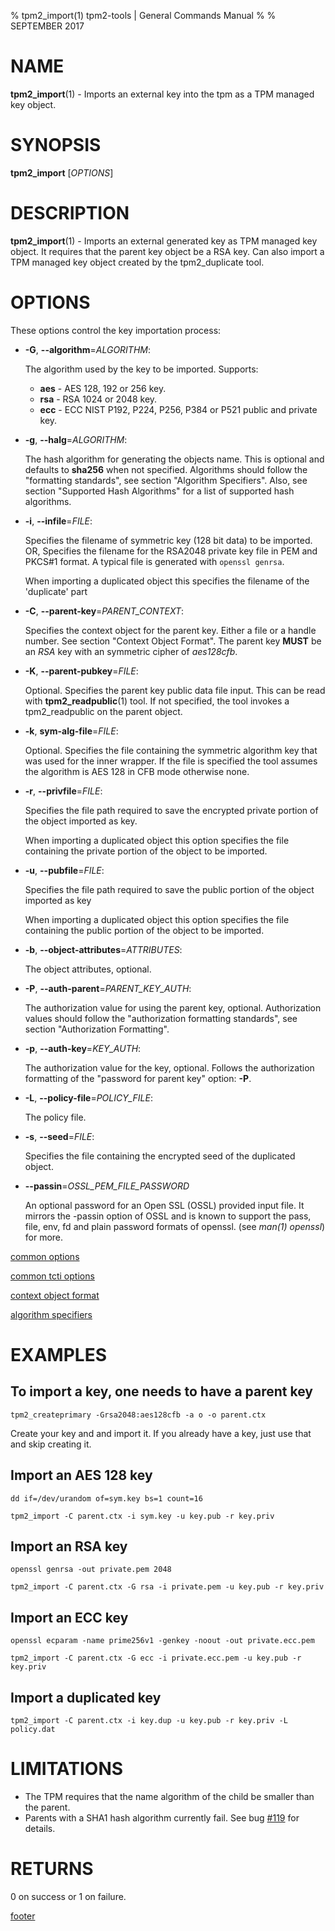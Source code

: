 % tpm2_import(1) tpm2-tools | General Commands Manual
%
% SEPTEMBER 2017

# NAME

**tpm2_import**(1) - Imports an external key into the tpm as a TPM managed key object.

# SYNOPSIS

**tpm2_import** [*OPTIONS*]

# DESCRIPTION

**tpm2_import**(1) - Imports an external generated key as TPM managed key object.
It requires that the parent key object be a RSA key. Can also import a TPM managed
key object created by the tpm2_duplicate tool.

# OPTIONS

These options control the key importation process:

  * **-G**, **--algorithm**=_ALGORITHM_:

    The algorithm used by the key to be imported. Supports:
    * **aes** - AES 128, 192 or 256 key.
    * **rsa** - RSA 1024 or 2048 key.
    * **ecc** - ECC NIST P192, P224, P256, P384 or P521 public and private key.

  * **-g**, **--halg**=_ALGORITHM_:

    The hash algorithm for generating the objects name. This is optional
    and defaults to **sha256** when not specified. Algorithms should follow the
    "formatting standards", see section "Algorithm Specifiers".
    Also, see section "Supported Hash Algorithms" for a list of supported
    hash algorithms.

  * **-i**, **--infile**=_FILE_:

    Specifies the filename of symmetric key (128 bit data) to be imported. OR,
    Specifies the filename for the RSA2048 private key file in PEM and PKCS#1
    format. A typical file is generated with `openssl genrsa`.

    When importing a duplicated object this specifies the filename of the 'duplicate' part

  * **-C**, **--parent-key**=_PARENT\_CONTEXT_:

    Specifies the context object for the parent key. Either a file or a handle number.
    See section "Context Object Format". The parent key **MUST** be an *RSA* key with an
    symmetric cipher of *aes128cfb*.

  * **-K**, **--parent-pubkey**=_FILE_:

    Optional. Specifies the parent key public data file input. This can be read with
    **tpm2_readpublic**(1) tool. If not specified, the tool invokes a tpm2_readpublic on the parent
    object.

  * **-k**, **sym-alg-file**=_FILE_:

    Optional. Specifies the file containing the symmetric algorithm key that was used for the
    inner wrapper. If the file is specified the tool assumes the algorithm is AES 128 in CFB mode
    otherwise none.

  * **-r**, **--privfile**=_FILE_:

    Specifies the file path required to save the encrypted private portion of
    the object imported as key.

    When importing a duplicated object this option specifies the file containing the
    private portion of the object to be imported.

  * **-u**, **--pubfile**=_FILE_:

    Specifies the file path required to save the public portion of the object imported as key

    When importing a duplicated object this option specifies the file containing the
    public portion of the object to be imported.

  * **-b**, **--object-attributes**=_ATTRIBUTES_:

    The object attributes, optional.

  * **-P**, **--auth-parent**=_PARENT\_KEY\_AUTH_:

    The authorization value for using the parent key, optional.
    Authorization values should follow the "authorization formatting standards",
    see section "Authorization Formatting".

  * **-p**, **--auth-key**=_KEY\_AUTH_:

    The authorization value for the key, optional.
    Follows the authorization formatting of the
    "password for parent key" option: **-P**.

  * **-L**, **--policy-file**=_POLICY\_FILE_:

    The policy file.

  * **-s**, **--seed**=_FILE_:

    Specifies the file containing the encrypted seed of the duplicated object.

  * **--passin**=_OSSL\_PEM\_FILE\_PASSWORD_

    An optional password for an Open SSL (OSSL) provided input file. It mirrors the -passin option of
    OSSL and is known to support the pass, file, env, fd and plain password formats of openssl.
    (see *man(1) openssl*) for more.

[common options](common/options.md)

[common tcti options](common/tcti.md)

[context object format](common/ctxobj.md)

[algorithm specifiers](common/alg.md)

# EXAMPLES

## To import a key, one needs to have a parent key
```
tpm2_createprimary -Grsa2048:aes128cfb -a o -o parent.ctx
```

Create your key and and import it. If you already have a key, just use that
and skip creating it.

## Import an AES 128 key
```
dd if=/dev/urandom of=sym.key bs=1 count=16

tpm2_import -C parent.ctx -i sym.key -u key.pub -r key.priv
```

## Import an RSA key
```
openssl genrsa -out private.pem 2048

tpm2_import -C parent.ctx -G rsa -i private.pem -u key.pub -r key.priv
```

## Import an ECC key
```
openssl ecparam -name prime256v1 -genkey -noout -out private.ecc.pem

tpm2_import -C parent.ctx -G ecc -i private.ecc.pem -u key.pub -r key.priv
```

## Import a duplicated key
```
tpm2_import -C parent.ctx -i key.dup -u key.pub -r key.priv -L policy.dat
```

# LIMITATIONS
  * The TPM requires that the name algorithm of the child be smaller than the parent.
  * Parents with a SHA1 hash algorithm currently fail. See bug
    [#119](https://github.com/tpm2-software/tpm2-tools/issues/1119) for details.

# RETURNS

0 on success or 1 on failure.

[footer](common/footer.md)
